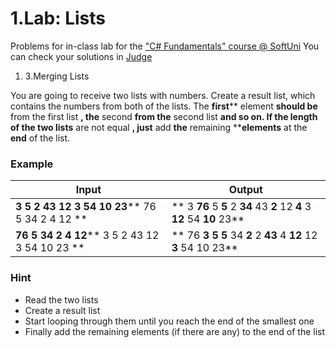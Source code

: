﻿# 1.Lab: Lists

Problems for in-class lab for the [&quot;C#  Fundamentals&quot; course @ SoftUni](https://softuni.bg/modules/57/tech-module-4-0)
You can check your solutions in [Judge](https://judge.softuni.bg/Contests/1210)

1. 3.Merging Lists

You are going to receive two lists with numbers. Create a result list, which contains the numbers from both of the lists. The **first**** element **should be** from the first list **, the** second **from the** second list **and so on. If the length of the two lists** are not equal **, just** add **the** remaining ****elements** at the **end** of the list.

### Example

| **Input** | **Output** |
| --- | --- |
| **3 5 2 43 12 3 54 10 23**** 76 5 34 2 4 12 **|** 3 ****76**** 5 ****5**** 2 ****34**** 43 ****2**** 12 ****4**** 3 ****12**** 54 ****10**** 23** |
| **76 5 34 2 4 12**** 3 5 2 43 12 3 54 10 23 **|** 76 ****3** 5 **5**** 34 ****2**** 2 ****43**** 4 ****12**** 12 ****3**** 54 10 23** |

### Hint

- Read the two lists
- Create a result list
- Start looping through them until you reach the end of the smallest one
- Finally add the remaining elements (if there are any) to the end of the list

